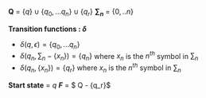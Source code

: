 **Q** = $\{q\} \cup \{q_0, ...q_n\} \cup \{q_r\}$
**$\sum_n$** = $\{0,..n\}$

**Transition functions : $\delta$** 
-   $\delta(q, {\epsilon}) = \{q_0,...q_n\}$ 
-   $\delta(q_n, \sum_n - \{x_n\}) = \{q_n\}$ where $x_n$ is the $n^{th}$ symbol in $\sum_n$ 
-   $\delta(q_n, \{x_n\}) = \{q_r\}$ where $x_n$ is the $n^{th}$ symbol in $\sum_n$ 

**Start state** = $q$
**$F$** = $ Q - \{q_r\}$